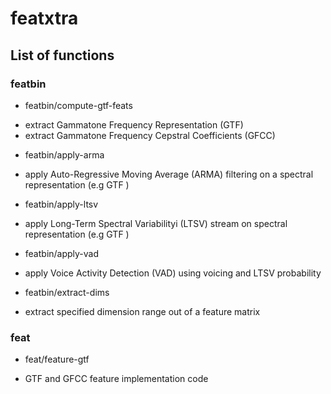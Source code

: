 # featxtra

## List of functions

### featbin
* featbin/compute-gtf-feats
 - extract Gammatone Frequency Representation (GTF)
 - extract Gammatone Frequency Cepstral Coefficients (GFCC)
* featbin/apply-arma
 - apply Auto-Regressive Moving Average (ARMA) filtering on a spectral representation (e.g GTF )
* featbin/apply-ltsv
 - apply Long-Term Spectral Variabilityi (LTSV) stream on spectral representation (e.g GTF )
* featbin/apply-vad
 - apply Voice Activity Detection (VAD) using voicing and LTSV probability
* featbin/extract-dims
 - extract specified dimension range out of a feature matrix

### feat
* feat/feature-gtf
 - GTF and GFCC feature implementation code
